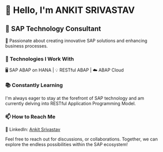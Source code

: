 # 👋 Hello, I'm ANKIT SRIVASTAV

## 💼 SAP Technology Consultant

🚀 Passionate about creating innovative SAP solutions and enhancing business processes.

### 🔧 Technologies I Work With

🖥️ SAP ABAP on HANA | 💡 RESTful ABAP | ☁️ ABAP Cloud  

### 📚 Constantly Learning

I'm always eager to stay at the forefront of SAP technology and am currently delving into RESTful Application Programming Model.

### 📫 How to Reach Me

📎 LinkedIn: [Ankit Srivastav](https://www.linkedin.com/in/srivastav-ankit)

Feel free to reach out for discussions, or collaborations. Together, we can explore the endless possibilities within the SAP ecosystem!

